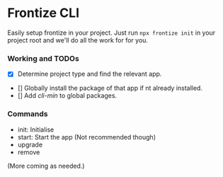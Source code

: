 # Frontize CLI

Easily setup frontize in your project. Just run `npx frontize init` in your project root and we'll do all the work for for you.

### Working and TODOs

- [x] Determine project type and find the relevant app.
- [] Globally install the package of that app if nt already installed.
- [] Add _cli-min_ to global packages.

### Commands

- init: Initialise
- start: Start the app (Not recommended though)
- upgrade
- remove

(More coming as needed.)
